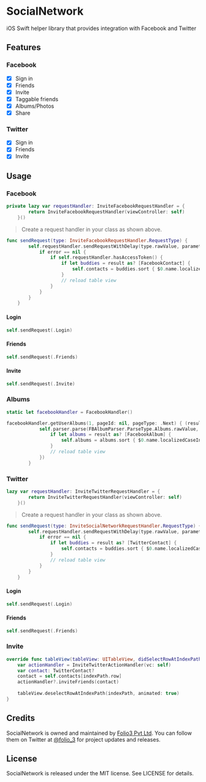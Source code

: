 # SocialNetwork
iOS Swift helper library that provides integration with Facebook and Twitter

## Features

### Facebook

- [x] Sign in
- [x] Friends
- [x] Invite
- [x] Taggable friends
- [x] Albums/Photos
- [x] Share
 
### Twitter

- [x] Sign in
- [x] Friends
- [x] Invite
 
## Usage

### Facebook

```swift
private lazy var requestHandler: InviteFacebookRequestHandler = {
        return InviteFacebookRequestHandler(viewController: self)
    }()
```
> Create a request handler in your class as shown above.

```swift
func sendRequest(type: InviteFacebookRequestHandler.RequestType) {
        self.requestHandler.sendRequestWithDelay(type.rawValue, parameters: nil) { (result, error) -> Void in
            if error == nil {
                if self.requestHandler.hasAccessToken() {
                    if let buddies = result as? [FacebookContact] {
                        self.contacts = buddies.sort { $0.name.localizedCaseInsensitiveCompare($1.name) == NSComparisonResult.OrderedAscending }
                    }
                    // reload table view
                }
            }
        }
    }
```

#### Login
```swift
self.sendRequest(.Login)
```

#### Friends
```swift
self.sendRequest(.Friends)
```

#### Invite
```swift
self.sendRequest(.Invite)
```

### Albums
```swift
static let facebookHandler = FacebookHandler()
```

```swift
facebookHandler.getUserAlbums(1, pageId: nil, pageType: .Next) { (result, error) -> Void in
            self.parser.parse(FBAlbumParser.ParseType.Albums.rawValue, object: result, completion: { (result, error) -> Void in
                if let albums = result as? [FacebookAlbum] {
                    self.albums = albums.sort { $0.name.localizedCaseInsensitiveCompare($1.name) == NSComparisonResult.OrderedAscending }
                }
                // reload table view
            })
        }
```

### Twitter

```swift
lazy var requestHandler: InviteTwitterRequestHandler = {
        return InviteTwitterRequestHandler(viewController: self)
    }()
```
> Create a request handler in your class as shown above.

```swift
func sendRequest(type: InviteSocialNetworkRequestHandler.RequestType) {
        self.requestHandler.sendRequestWithDelay(type.rawValue, parameters: nil) { (result, error) -> Void in
            if error == nil {
                if let buddies = result as? [TwitterContact] {
                    self.contacts = buddies.sort { $0.name.localizedCaseInsensitiveCompare($1.name) == NSComparisonResult.OrderedAscending }
                }
                // reload table view
            }
        }
    }
```

#### Login
```swift
self.sendRequest(.Login)
```

#### Friends
```swift
self.sendRequest(.Friends)
```

### Invite
```swift
override func tableView(tableView: UITableView, didSelectRowAtIndexPath indexPath: NSIndexPath) {
    var actionHandler = InviteTwitterActionHandler(vc: self)
    var contact: TwitterContact?
    contact = self.contacts[indexPath.row]
    actionHandler?.inviteFriends(contact)
    
    tableView.deselectRowAtIndexPath(indexPath, animated: true)
}

```

## Credits

SocialNetwork is owned and maintained by [Folio3 Pvt Ltd](http://www.folio3.com/). You can follow them on Twitter at [@folio_3](https://twitter.com/folio_3) for project updates and releases.

## License

SocialNetwork is released under the MIT license. See LICENSE for details.
